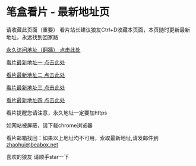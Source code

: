 # 笔盒看片 - 最新地址页

请收藏此页面（重要）
看片站长建议狼友Ctrl+D收藏本页面，本页随时更新最新地址，永远找到回家路

[永久访问地址（翻牆） 点击此处](https://beabox.net/)

[看片最新地址一 点击此处](https://bxq6n7r5y6.shop)

[看片最新地址二 点击此处](https://bxm6z8v0j8.shop)

[看片最新地址三 点击此处](https://bxe8g4o7n4.shop)

[看片最新地址四 点击此处](https://bxd5x8e1a4.shop)

看片提醒您请注意，永久地址一定要加https

如网站被屏蔽，请下载chrome浏览器

看片邮箱找回：如果以上地址均不可用，索取最新地址,请发邮件到 zhaohui@beabox.net

喜欢的狼友 请顺手star一下